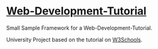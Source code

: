 # [Web-Development-Tutorial](https://hanshar.github.io/Web-Development-Tutorial/)
Small Sample Framework for a Web-Development-Tutorial.

University Project based on the tutorial on [W3Schools](https://www.w3schools.com/html/default.asp).
